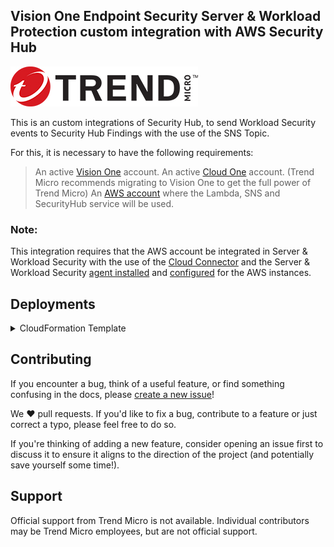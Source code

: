 ## Vision One Endpoint Security Server & Workload Protection custom integration with AWS Security Hub

![TM Logo](images/tm-logo.jpg)

This is an custom integrations of Security Hub, to send Workload Security events to Security Hub Findings with the use of the SNS Topic.

For this, it is necessary to have the following requirements:


> An active [Vision One](https://cloudone.trendmicro.com/home) account.
> An active [Cloud One](https://cloudone.trendmicro.com/home) account. (Trend Micro recommends migrating to Vision One to get the full power of Trend Micro)
> An [AWS account](https://aws.amazon.com/premiumsupport/knowledge-center/create-and-activate-aws-account/) where the Lambda, SNS and SecurityHub service will be used.

### Note:
This integration requires that the AWS account be integrated in Server & Workload Security with the use of the [Cloud Connector](https://docs.trendmicro.com/en-us/documentation/article/trend-vision-one-connecting-aws-accounts#GUID-F8FAF1DF-7A1E-4C0A-ADA3-6F6FC6CAD49D-oshfva) and the Server & Workload Security [agent installed](https://docs.trendmicro.com/en-us/documentation/article/trend-vision-one-add-aws-instances) and [configured](https://docs.trendmicro.com/en-us/documentation/article/trend-vision-one-create-policies) for the AWS instances.

## Deployments

<details>
<summary> CloudFormation Template </summary> 
In this repository you will find a CloudFormation template which will create the following infrastructure.

![Architecture](images/ArchitectureCFT.png)

When the template completes its creation in the Outputs you will find the necessary information to make the configuration in Cloud One Workload Security.
> SNS Topic, AccessKey, SecretKey
> [SNS Integration Workload Security](https://cloudone.trendmicro.com/docs/workload-security/event-sns/#3.)
</details>

## Contributing

If you encounter a bug, think of a useful feature, or find something confusing in the docs, please [create a new issue](https://github.com/trendmicro/v1-server-and-workload-integration-with-aws-securityhub/issues/new)!

We :heart: pull requests. If you'd like to fix a bug, contribute to a feature or just correct a typo, please feel free to do so.

If you're thinking of adding a new feature, consider opening an issue first to discuss it to ensure it aligns to the direction of the project (and potentially save yourself some time!).

## Support

Official support from Trend Micro is not available. Individual contributors may be Trend Micro employees, but are not official support.